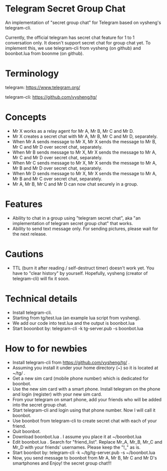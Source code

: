Telegram Secret Group  Chat
===========================

An implementation of "secret group chat" for Telegram based on vysheng's telegram-cli.

Currently, the official telegram has secret chat feature for 1 to 1 conversation only.  It doesn't support secret chat for group chat yet.  To implement this, we use telegram-cli from vysheng (on github) and boonbot.lua from boonme (on github).

Terminology
===========
telegram: https://www.telegram.org/

telegram-cli: https://github.com/vysheng/tg/

Concepts
========
- Mr X works as a relay agent for Mr A, Mr B, Mr C and Mr D.
- Mr X creates a secret chat with Mr A, Mr B, Mr C and Mr D, separately.
- When Mr A sends message to Mr X, Mr X sends the message to Mr B, Mr C and Mr D over secret chat, separately.
- When Mr B sends message to Mr X, Mr X sends the message to Mr A, Mr C and Mr D over secret chat, separately.
- When Mr C sends message to Mr X, Mr X sends the message to Mr A, Mr B and Mr D over secret chat, separately.
- When Mr D sends message to Mr X, Mr X sends the message to Mr A, Mr B and Mr C over secret chat, separately.
- Mr A, Mr B, Mr C and Mr D can now chat securely in a group.

Features
========
- Ability to chat in a group using "telegram secret chat", aka "an implementation of telegram secret group chat" that works.
- Ability to send text message only.  For sending pictures, please wait for the next release.

Cautions
========
- TTL (burn it after reading / self-destruct timer) doesn't work yet.  You have to "clear history" by yourself.  Hopefully, vysheng (creator of telegram-cli) will fix it soon.

Technical details
=================
- Install telegram-cli.
- Starting from tg/test.lua (an example lua script from vysheng).
- We add our code into test.lua and the output is boonbot.lua
- Start booonbot by: telegram-cli -k tg-server.pub -s boonbot.lua

How to for newbies
==================
- Install telegram-cli from https://github.com/vysheng/tg/ .
- Assuming you install it under your home directory (~) so it is located at ~/tg/ .
- Get a new sim card (mobile phone number) which is dedicated for boonbot.
- Use the new sim card with a smart phone.  Install telegram on the phone and login (register) with your new sim card.
- From your telegram on smart phone, add your friends who will be added into the secret group chat.
- Start telegram-cli and login using that phone number.  Now I will call it boonbot.
- Use boonbot from telegram-cli to create secret chat with each of your friend.
- Quit boonbot.
- Download boonbot.lua .  I assume you place it at ~/boonbot.lua
- Edit boonbot.lua .  Search for "friend_list".  Replace Mr_A, Mr_B, Mr_C and Mr_D with your friends' usernames.  Please keep the "!_" as is.
- Start boonbot by: telegram-cli -k ~/tg/tg-server.pub -s ~/boonbot.lua
- Now, you send message to boonbot from Mr A, Mr B, Mr C and Mr D's smartphones and Enjoy! the secret group chat!!!
